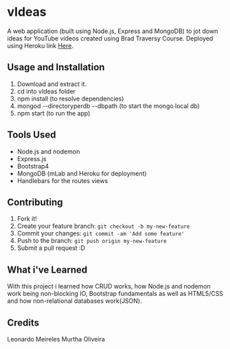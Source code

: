 # vIdeas
A web application (built using Node.js, Express and MongoDB) to jot down ideas for YouTube videos created using Brad Traversy Course.
Deployed using Heroku link [Here](https://obscure-ocean-68251.herokuapp.com/).

## Usage and Installation
1. Download and extract it.
2. cd into vIdeas folder
3. npm install (to resolve dependencies)
4. mongod --directoryperdb --dbpath <your mongodb PATH here> (to start the mongo local db)
5. npm start (to run the app)
  
## Tools Used
- Node.js and nodemon
- Express.js
- Bootstrap4
- MongoDB (mLab and Heroku for deployment)
- Handlebars for the routes views

## Contributing

1. Fork it!
2. Create your feature branch: `git checkout -b my-new-feature`
3. Commit your changes: `git commit -am 'Add some feature'`
4. Push to the branch: `git push origin my-new-feature`
5. Submit a pull request :D

## What i've Learned

With this project i learned how CRUD works, how Node.js and nodemon work being non-blocking IO, Bootstrap fundamentals as well as HTML5/CSS and how non-relational databases work(JSON).

## Credits

Leonardo Meireles Murtha Oliveira
